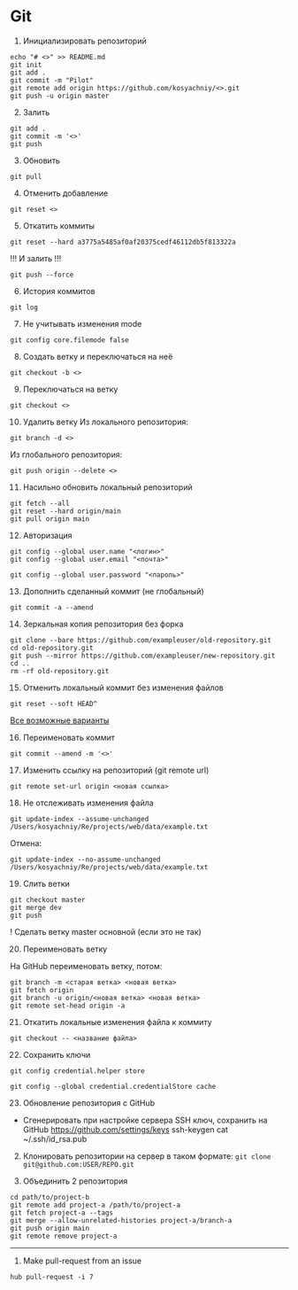 # Git
1. Инициализировать репозиторий
```
echo "# <>" >> README.md
git init
git add .
git commit -m "Pilot"
git remote add origin https://github.com/kosyachniy/<>.git
git push -u origin master
```

2. Залить
```
git add .
git commit -m '<>'
git push
```

3. Обновить
```
git pull
```

4. Отменить добавление
```
git reset <>
```

5. Откатить коммиты
```
git reset --hard a3775a5485af0af20375cedf46112db5f813322a
```

!!! И залить !!!
```
git push --force
```

6. История коммитов
```
git log
```

7. Не учитывать изменения mode
```
git config core.filemode false
```

8. Создать ветку и переключаться на неё
```
git checkout -b <>
```

9. Переключаться на ветку
```
git checkout <>
```

10. Удалить ветку
Из локального репозитория:
```
git branch -d <>
```

Из глобального репозитория:
```
git push origin --delete <>
```

11. Насильно обновить локальный репозиторий
```
git fetch --all
git reset --hard origin/main
git pull origin main
```

12. Авторизация
```
git config --global user.name "<логин>"
git config --global user.email "<почта>"
```

```
git config --global user.password "<пароль>"
```

13. Дополнить сделанный коммит (не глобальный)
```
git commit -a --amend
```

14. Зеркальная копия репозитория без форка
```
git clone --bare https://github.com/exampleuser/old-repository.git
cd old-repository.git
git push --mirror https://github.com/exampleuser/new-repository.git
cd ..
rm -rf old-repository.git
```

15. Отменить локальный коммит без изменения файлов
```
git reset --soft HEAD^
```

[Все возможные варианты](https://ru.stackoverflow.com/questions/431520/Как-вернуться-откатиться-к-более-раннему-коммиту)

16. Переименовать коммит
```
git commit --amend -m '<>'
```

17. Изменить ссылку на репозиторий (git remote url)
```
git remote set-url origin <новая ссылка>
```

18. Не отслеживать изменения файла
```
git update-index --assume-unchanged /Users/kosyachniy/Re/projects/web/data/example.txt
```
Отмена:
```
git update-index --no-assume-unchanged /Users/kosyachniy/Re/projects/web/data/example.txt
```

19. Слить ветки
```
git checkout master
git merge dev
git push
```

! Сделать ветку master основной (если это не так)

20. Переименовать ветку

На GitHub переименовать ветку, потом:

```
git branch -m <старая ветка> <новая ветка>
git fetch origin
git branch -u origin/<новая ветка> <новая ветка>
git remote set-head origin -a
```

21. Откатить локальные изменения файла к коммиту
```
git checkout -- <название файла>
```

22. Сохранить ключи
```
git config credential.helper store
```
```
git config --global credential.credentialStore cache
```

23. Обновление репозитория с GitHub
* Сгенерировать при настройке сервера SSH ключ, сохранить на GitHub https://github.com/settings/keys
ssh-keygen
cat ~/.ssh/id_rsa.pub

2. Клонировать репозитории на сервер в таком формате:
` git clone git@github.com:USER/REPO.git `

24. Объединить 2 репозитория
```
cd path/to/project-b
git remote add project-a /path/to/project-a
git fetch project-a --tags
git merge --allow-unrelated-histories project-a/branch-a
git push origin main
git remote remove project-a
```

---

1. Make pull-request from an issue
```
hub pull-request -i 7
```
